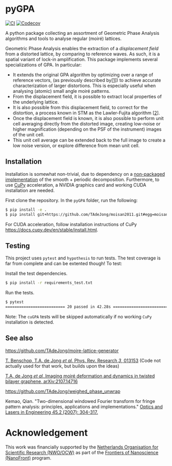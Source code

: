 # pyGPA

[![CI](https://github.com/TAdeJong/pyGPA/actions/workflows/ci.yaml/badge.svg)](https://github.com/TAdeJong/pyGPA/actions/workflows/ci.yaml)
[![Codecov](https://img.shields.io/codecov/c/gh/TAdeJong/pyGPA)](https://app.codecov.io/gh/TAdeJong/pyGPA)


A python package collecting an assortment of Geometric Phase Analysis algorithms and tools to analyse regular (moiré) lattices. 

Geometric Phase Analysis enables the extraction of a _displacement field_ from a distorted lattice, by comparing to reference waves. As such, it is a spatial variant of lock-in amplification. This package implements several specializations of GPA. In particular: 
- It extends the original GPA algorithm by optimizing over a range of reference vectors, (as previously described by\[[1](https://doi.org/10.1016/j.optlaseng.2005.10.012)\]) to achieve accurate characterization of larger distortions. This is especially useful when analysing (atomic) small angle moiré patterns.
- From the displacement field, it is possible to extract local properties of the underlying lattice.
- It is also possible from this displacement field, to correct for the distortion, a process known in STM as the Lawler-Fujita algorithm \[[2](https://doi.org/10.1038/nature09169)\].
- Once the displacement field is known, it is also possible to perform unit cell averaging directly from the distorted image, creating low-noise or higher magnification (depending on the PSF of the instrument) images of the unit cell.
- This unit cell average can be extended back to the full image to create a low noise version, or explore difference from mean unit cell.

## Installation

Installation is somewhat non-trivial, due to dependency on a [non-packaged implementation](https://github.com/TAdeJong/moisan2011) of the smooth + periodic decomposition. Furthermore, to use [CuPy](https://docs.cupy.dev/en/stable/install.html) acceleration, a NVIDIA graphics card and working CUDA installation are needed.

First clone the repository. In the `pyGPA` folder, run the following:

```bash
$ pip install -e .
$ pip install git+https://github.com/TAdeJong/moisan2011.git#egg=moisan2011
```

For CUDA acceleration, follow installation instructions of CuPy https://docs.cupy.dev/en/stable/install.html.

## Testing

This project uses ``pytest`` and ``hypothesis`` to run tests. The test coverage is far from complete and can be extented though! To test:

Install the test dependencies.

```bash
$ pip install -r requirements_test.txt
```

Run the tests.

```bash
$ pytest
========================== 20 passed in 42.28s ============================
```

Note: The `cuGPA` tests will be skipped automatically if no working `CuPy` installation is detected.

## See also

https://github.com/TAdeJong/moire-lattice-generator

[T. Benschop, T.A. de Jong _et al._ Phys. Rev. Research *3*, 013153](https://doi.org/10.1103/PhysRevResearch.3.013153) (Code not actually used for that work, but builds upon the ideas)

[T.A. de Jong _et al._,Imaging moiré deformation and dynamics in twisted bilayer graphene, arXiv:2107.14716](https://arxiv.org/abs/2107.14716)

https://github.com/TAdeJong/weighed_phase_unwrap

Kemao, Qian. "Two-dimensional windowed Fourier transform for fringe pattern analysis: principles, applications and implementations." [Optics and Lasers in Engineering 45.2 (2007): 304-317.](https://doi.org/10.1016/j.optlaseng.2005.10.012)

# Acknowledgement

This work was financially supported by the [Netherlands Organisation for Scientific Research (NWO/OCW)](https://www.nwo.nl/en/science-enw) as part of the [Frontiers of Nanoscience (NanoFront)](https://www.universiteitleiden.nl/en/research/research-projects/science/frontiers-of-nanoscience-nanofront) program.
